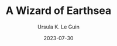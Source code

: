 ---
title: "A Wizard of Earthsea"
author: "Ursula K. Le Guin"
date: 2023-07-30
star_rating: 5
books/tags:
    - "fiction"
    - "fantasy"
---